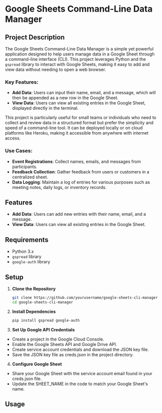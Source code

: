 # Google Sheets Command-Line Data Manager


## Project Description

The Google Sheets Command-Line Data Manager is a simple yet powerful application designed to help users manage data in a Google Sheet through a command-line interface (CLI). This project leverages Python and the `gspread` library to interact with Google Sheets, making it easy to add and view data without needing to open a web browser.

### Key Features:
- **Add Data**: Users can input their name, email, and a message, which will then be appended as a new row in the Google Sheet.
- **View Data**: Users can view all existing entries in the Google Sheet, displayed directly in the terminal.

This project is particularly useful for small teams or individuals who need to collect and review data in a structured format but prefer the simplicity and speed of a command-line tool. It can be deployed locally or on cloud platforms like Heroku, making it accessible from anywhere with internet access.

### Use Cases:
- **Event Registrations**: Collect names, emails, and messages from participants.
- **Feedback Collection**: Gather feedback from users or customers in a centralized sheet.
- **Data Logging**: Maintain a log of entries for various purposes such as meeting notes, daily logs, or inventory records.


## Features

- **Add Data**: Users can add new entries with their name, email, and a message.
- **View Data**: Users can view all existing entries in the Google Sheet.

## Requirements

- Python 3.x
- `gspread` library
- `google-auth` library

## Setup

1. **Clone the Repository**

   ```bash
   git clone https://github.com/yourusername/google-sheets-cli-manager.git
   cd google-sheets-cli-manager

2. **Install Dependencies**

    ```bash  
    pip install gspread google-auth

3.  **Set Up Google API Credentials**   

- Create a project in the Google Cloud Console.
- Enable the Google Sheets API and Google Drive API.
- Create service account credentials and download the JSON key file.
- Save the JSON key file as creds.json in the project directory.

4.  **Configure Google Sheet**

- Share your Google Sheet with the service account email found in your creds.json file.
- Update the SHEET_NAME in the code to match your Google Sheet's name.

## Usage
